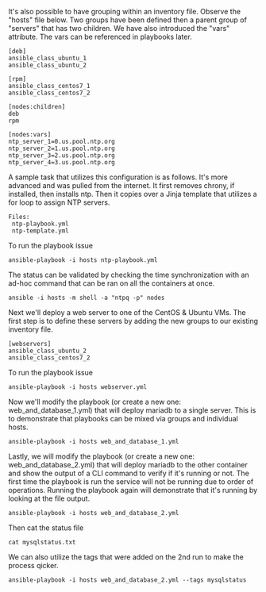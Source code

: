 It's also possible to have grouping within an inventory file.  Observe the "hosts" file below.  Two groups have been defined then a parent group of "servers" that has two children.  We have also introduced the "vars" attribute.  The vars can be referenced in playbooks later.
```
[deb]
ansible_class_ubuntu_1
ansible_class_ubuntu_2

[rpm]
ansible_class_centos7_1
ansible_class_centos7_2

[nodes:children]
deb
rpm

[nodes:vars]
ntp_server_1=0.us.pool.ntp.org
ntp_server_2=1.us.pool.ntp.org
ntp_server_3=2.us.pool.ntp.org
ntp_server_4=3.us.pool.ntp.org
```
A sample task that utilizes this configuration is as follows. It's more advanced and was pulled from the internet.  It first removes chrony, if installed, then installs ntp.  Then it copies over a Jinja template that utilizes a for loop to assign NTP servers.
```
Files:
 ntp-playbook.yml
 ntp-template.yml
```
To run the playbook issue
```
ansible-playbook -i hosts ntp-playbook.yml
```
The status can be validated by checking the time synchronization with an ad-hoc command that can be ran on all the containers at once.
```
ansible -i hosts -m shell -a "ntpq -p" nodes
```
Next we'll deploy a web server to one of the CentOS & Ubuntu VMs.  The first step is to define these servers by adding the new groups to our existing inventory file.  
```
[webservers]
ansible_class_ubuntu_2
ansible_class_centos7_2
```
To run the playbook issue
```
ansible-playbook -i hosts webserver.yml
```
Now we'll modify the playbook (or create a new one: web_and_database_1.yml) that will deploy mariadb to a single server.  This is to demonstrate that playbooks can be mixed via groups and individual hosts.
```
ansible-playbook -i hosts web_and_database_1.yml
```
Lastly, we will modify the playbook (or create a new one: web_and_database_2.yml) that will deploy mariadb to the other container and show the output of a CLI command to verify if it's running or not.  The first time the playbook is run the service will not be running due to order of operations.  Running the playbook again will demonstrate that it's running by looking at the file output.
```
ansible-playbook -i hosts web_and_database_2.yml
```
Then cat the status file
```
cat mysqlstatus.txt
```
We can also utilize the tags that were added on the 2nd run to make the process qicker.  
```
ansible-playbook -i hosts web_and_database_2.yml --tags mysqlstatus
```
